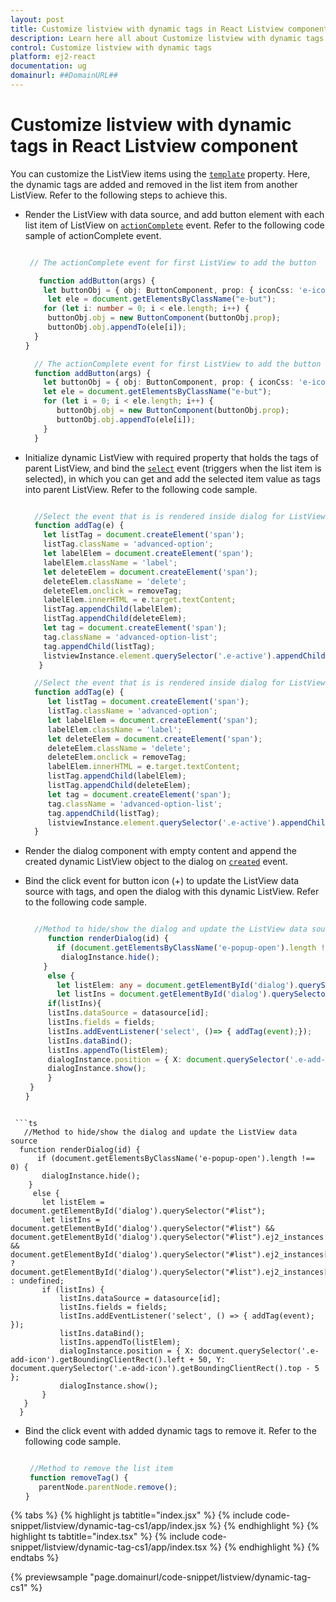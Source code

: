 ```yaml
---
layout: post
title: Customize listview with dynamic tags in React Listview component | Syncfusion
description: Learn here all about Customize listview with dynamic tags in Syncfusion React Listview component of Syncfusion Essential JS 2 and more.
control: Customize listview with dynamic tags 
platform: ej2-react
documentation: ug
domainurl: ##DomainURL##
---
```


# Customize listview with dynamic tags in React Listview component

You can customize the ListView items using the [`template`](https://ej2.syncfusion.com/react/documentation/api/list-view/#template) property. Here, the dynamic tags are added and removed in the list item from another ListView. Refer to the following steps to achieve this.

* Render the ListView with data source, and add button element with each list item of ListView on [`actionComplete`](https://ej2.syncfusion.com/react/documentation/api/list-view/#actioncomplete) event.
Refer to the following code sample of actionComplete event.



   ```ts

    // The actionComplete event for first ListView to add the button

      function addButton(args) {
       let buttonObj = { obj: ButtonComponent, prop: { iconCss: 'e-icons e-add-icon', cssClass: 'e-small e-round' } };
        let ele = document.getElementsByClassName("e-but");
       for (let i: number = 0; i < ele.length; i++) {
        buttonObj.obj = new ButtonComponent(buttonObj.prop);
        buttonObj.obj.appendTo(ele[i]);
     }
   }

  ```

  ```ts
    // The actionComplete event for first ListView to add the button
    function addButton(args) {
      let buttonObj = { obj: ButtonComponent, prop: { iconCss: 'e-icons e-add-icon', cssClass: 'e-small e-round' } };
      let ele = document.getElementsByClassName("e-but");
      for (let i = 0; i < ele.length; i++) {
         buttonObj.obj = new ButtonComponent(buttonObj.prop);
         buttonObj.obj.appendTo(ele[i]);
      }
    }
  ```

* Initialize dynamic ListView with required property that holds the tags of parent ListView, and bind the [`select`](https://ej2.syncfusion.com/react/documentation/api/list-view/#select) event (triggers when the list item is selected), in which you can get and add the selected item value as tags into parent ListView. Refer to the following code sample.



   ```ts

     //Select the event that is is rendered inside dialog for ListView
     function addTag(e) {
       let listTag = document.createElement('span');
       listTag.className = 'advanced-option';
       let labelElem = document.createElement('span');
       labelElem.className = 'label';
       let deleteElem = document.createElement('span');
       deleteElem.className = 'delete';
       deleteElem.onclick = removeTag;
       labelElem.innerHTML = e.target.textContent;
       listTag.appendChild(labelElem);
       listTag.appendChild(deleteElem);
       let tag = document.createElement('span');
       tag.className = 'advanced-option-list';
       tag.appendChild(listTag);
       listviewInstance.element.querySelector('.e-active').appendChild(tag);
      }
  ```

  ```ts
    //Select the event that is is rendered inside dialog for ListView
    function addTag(e) {
       let listTag = document.createElement('span');
       listTag.className = 'advanced-option';
       let labelElem = document.createElement('span');
       labelElem.className = 'label';
       let deleteElem = document.createElement('span');
       deleteElem.className = 'delete';
       deleteElem.onclick = removeTag;
       labelElem.innerHTML = e.target.textContent;
       listTag.appendChild(labelElem);
       listTag.appendChild(deleteElem);
       let tag = document.createElement('span');
       tag.className = 'advanced-option-list';
       tag.appendChild(listTag);
       listviewInstance.element.querySelector('.e-active').appendChild(tag);
    }
  ```

* Render the dialog component with empty content and append the created dynamic ListView object to the dialog on [`created`](https://ej2.syncfusion.com/react/documentation/api/dialog/#created) event.

* Bind the click event for button icon (+) to update the ListView data source with tags, and open the dialog with this dynamic ListView. Refer to the following code sample.



   ```ts

     //Method to hide/show the dialog and update the ListView data source
        function renderDialog(id) {
          if (document.getElementsByClassName('e-popup-open').length !== 0) {
           dialogInstance.hide();
       }
        else {
          let listElem: any = document.getElementById('dialog').querySelector("#list");
          let listIns = document.getElementById('dialog').querySelector("#list") && document.getElementById('dialog').querySelector("#list").ej2_instances && document.getElementById('dialog').querySelector("#list").ej2_instances[0] ? document.getElementById('dialog').querySelector("#list").ej2_instances[0] : undefined;
        if(listIns){
        listIns.dataSource = datasource[id];
        listIns.fields = fields;
        listIns.addEventListener('select', ()=> { addTag(event);});
        listIns.dataBind();
        listIns.appendTo(listElem);
        dialogInstance.position = { X: document.querySelector('.e-add-icon').getBoundingClientRect().left + 50, Y: document.querySelector('.e-add-icon').getBoundingClientRect().top - 5 };
        dialogInstance.show();
        }
    }
   }

 ```

  ```ts
    //Method to hide/show the dialog and update the ListView data source
   function renderDialog(id) {
       if (document.getElementsByClassName('e-popup-open').length !== 0) {
        dialogInstance.hide();
     }
      else {
        let listElem = document.getElementById('dialog').querySelector("#list");
        let listIns = document.getElementById('dialog').querySelector("#list") && document.getElementById('dialog').querySelector("#list").ej2_instances && document.getElementById('dialog').querySelector("#list").ej2_instances[0] ? document.getElementById('dialog').querySelector("#list").ej2_instances[0] : undefined;
        if (listIns) {
            listIns.dataSource = datasource[id];
            listIns.fields = fields;
            listIns.addEventListener('select', () => { addTag(event); });
            listIns.dataBind();
            listIns.appendTo(listElem);
            dialogInstance.position = { X: document.querySelector('.e-add-icon').getBoundingClientRect().left + 50, Y: document.querySelector('.e-add-icon').getBoundingClientRect().top - 5 };
            dialogInstance.show();
        }
    }
   }
  ```

* Bind the click event with added dynamic tags to remove it. Refer to the following code sample.

  ```ts

   //Method to remove the list item
   function removeTag() {
     parentNode.parentNode.remove();
  }

  ```

{% tabs %}
{% highlight js tabtitle="index.jsx" %}
{% include code-snippet/listview/dynamic-tag-cs1/app/index.jsx %}
{% endhighlight %}
{% highlight ts tabtitle="index.tsx" %}
{% include code-snippet/listview/dynamic-tag-cs1/app/index.tsx %}
{% endhighlight %}
{% endtabs %}

 {% previewsample "page.domainurl/code-snippet/listview/dynamic-tag-cs1" %}